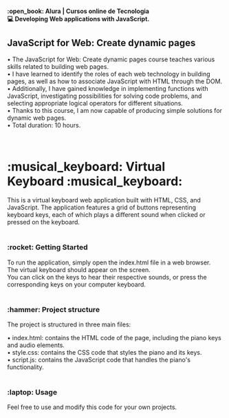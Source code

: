 <h4>:open_book: Alura | Cursos online de Tecnologia<br />
    💻 Developing Web applications with JavaScript.
</h4>

<h2>JavaScript for Web: Create dynamic pages</h2>
<p>
  • The JavaScript for Web: Create dynamic pages course teaches various skills related to building web pages.<br />
  • I have learned to identify the roles of each web technology in building pages, as well as how to associate JavaScript with HTML through the DOM.<br />
  • Additionally, I have gained knowledge in implementing functions with JavaScript, investigating possibilities for solving code problems, and selecting appropriate logical operators for different situations.<br />
  • Thanks to this course, I am now capable of producing simple solutions for dynamic web pages.<br />
  • Total duration: 10 hours.<br />
</p>
<br />

<h1>:musical_keyboard: Virtual Keyboard :musical_keyboard:</h1>
<p>
  This is a virtual keyboard web application built with HTML, CSS, and JavaScript.
  The application features a grid of buttons representing keyboard keys, each of which plays a different sound when clicked or pressed on the keyboard.<br /><br />
</p>

<h3>:rocket: Getting Started</h3>
<p>
  To run the application, simply open the index.html file in a web browser.<br />
  The virtual keyboard should appear on the screen.<br />
  You can click on the keys to hear their respective sounds, or press the corresponding keys on your computer keyboard.<br /><br />
</p>

<h3>:hammer: Project structure</h3>
<p>
  The project is structured in three main files:<br />

  • index.html: contains the HTML code of the page, including the piano keys and audio elements.<br />
  • style.css: contains the CSS code that styles the piano and its keys.<br />
  • script.js: contains the JavaScript code that handles the piano's functionality.<br /><br />
</p>

<h3>:laptop: Usage</h3>
<p>
  Feel free to use and modify this code for your own projects.<br />
</p>